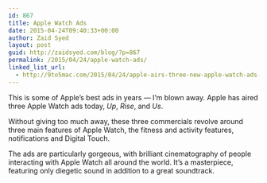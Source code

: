 ```yaml
---
id: 867
title: Apple Watch Ads
date: 2015-04-24T09:40:33+00:00
author: Zaid Syed
layout: post
guid: http://zaidsyed.com/blog/?p=867
permalink: /2015/04/24/apple-watch-ads/
linked_list_url:
  - http://9to5mac.com/2015/04/24/apple-airs-three-new-apple-watch-ads-rise-up-and-us/
---
```

This is some of Apple&#8217;s best ads in years — I&#8217;m blown away. Apple has aired three Apple Watch ads today, _Up_, _Rise_, and _Us_.

Without giving too much away, these three commercials revolve around three main features of Apple Watch, the fitness and activity features, notifications and Digital Touch.

The ads are particularly gorgeous, with brilliant cinematography of people interacting with Apple Watch all around the world. It&#8217;s a masterpiece, featuring only diegetic sound in addition to a great soundtrack.